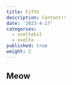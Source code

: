 ```yaml
---
title: Fifth
description: Content!!
date: '2023-4-17'
categories:
  - sveltekit
  - svelte
published: true
weight: 2
---
```


## Meow